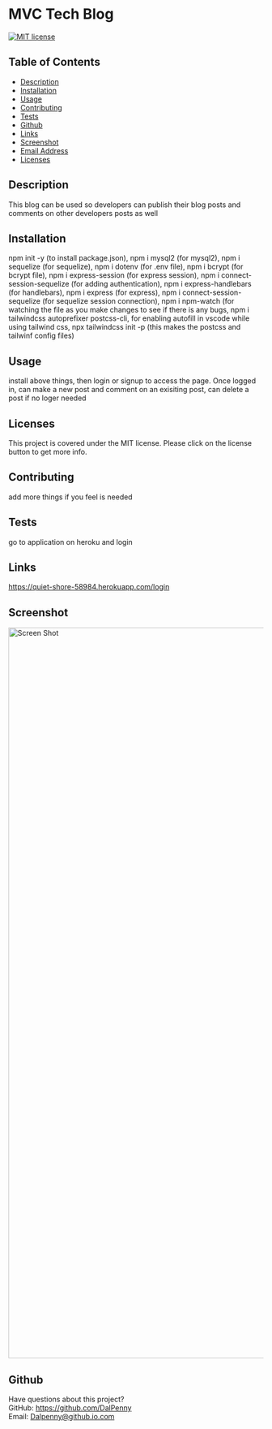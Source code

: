 # MVC Tech Blog

  [![MIT license](https://img.shields.io/badge/License-MIT-blue.svg)](https://lbesson.mit-license.org/)

  ## Table of Contents
  * [Description](#description)
  * [Installation](#installation)
  * [Usage](#usage)
  * [Contributing](#contributing)
  * [Tests](#tests)
  * [Github](#github)
  * [Links](#links)
  * [Screenshot](#screenshot)
  * [Email Address](#email)
  * [Licenses](#licenses)

  
  ## Description
  This blog can be used so developers can publish their blog posts and comments on other developers posts as well

  ## Installation
  npm init -y (to install package.json), npm i mysql2 (for mysql2), npm i sequelize (for sequelize), npm i dotenv (for .env file), npm i bcrypt (for bcrypt file), npm i express-session (for express session), npm i connect-session-sequelize (for adding authentication), npm i express-handlebars (for handlebars), npm i express (for express), npm i connect-session-sequelize (for sequelize session connection), npm i npm-watch (for watching the file as you make changes to see if there is any bugs, npm i tailwindcss autoprefixer postcss-cli, for enabling autofill in vscode while using tailwind css, npx tailwindcss init -p (this makes the postcss and tailwinf config files)

  ## Usage
  install above things, then login or signup to access the page. Once logged in, can make a new post and comment on an exisiting post, can delete a post if no loger needed
  ## Licenses
  This project is covered under the MIT license. Please click on the license button to get more info.
  
  ## Contributing
  add more things if you feel is needed
  
  ## Tests
  go to application on heroku and login
  
  ## Links
  https://quiet-shore-58984.herokuapp.com/login
  
  ## Screenshot
   <img width="1440" alt="Screen Shot" src="[public/images/14techscreenshot.jpg](https://github.com/DalPenny/mod14techblog/blob/main/public/images/14techscreenshot.png)">
  
  ## Github
  Have questions about this project?  
  GitHub: https://github.com/DalPenny  
  Email: Dalpenny@github.io.com

